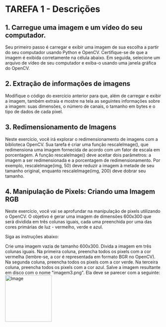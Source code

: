 # TAREFA 1 - Descrições

## 1. Carregue uma imagem e um vídeo do seu computador.
Seu primeiro passo é carregar e exibir uma imagem de sua escolha a partir do seu computador usando Python e OpenCV. Certifique-se de que a imagem é exibida corretamente na célula abaixo.
Em seguida, selecione um arquivo de vídeo de seu computador e exiba-o usando uma janela gráfica do OpenCV.

## 2. Extração de informações de imagens
Modifique o código do exercício anterior para que, além de carregar e exibir a imagem, também extraia e mostre na tela as seguintes informações sobre a imagem: suas dimensões, o número de canais, o tamanho em bytes e o tipo de dados de cada pixel.

## 3. Redimensionamento de Imagens
Neste exercício, você irá explorar o redimensionamento de imagens com a biblioteca OpenCV. Sua tarefa é criar uma função rescaleImage(), que redimensiona uma imagem fornecida de acordo com um fator de escala em porcentagem.
A função rescaleImage() deve aceitar dois parâmetros: a imagem a ser redimensionada e a porcentagem de redimensionamento. Por exemplo, rescaleImage(img, 50) deve reduzir a imagem à metade de seu tamanho original, enquanto rescaleImage(img, 200) deve dobrar seu tamanho.

## 4. Manipulação de Pixels: Criando uma Imagem RGB
Neste exercício, você vai se aprofundar na manipulação de pixels utilizando o OpenCV. O objetivo é gerar uma imagem de dimensões 600x300 que será dividida em três colunas iguais, cada uma preenchida por uma das cores primárias de luz - vermelho, verde e azul.

Siga as instruções abaixo:

Crie uma imagem vazia de tamanho 600x300.
Divida a imagem em três colunas iguais. Na primeira coluna, preencha todos os pixels com a cor vermelha (lembre-se, a cor é representada em formato BGR no OpenCV). Na segunda coluna, preencha todos os pixels com a cor verde. Na terceira coluna, preencha todos os pixels com a cor azul.
Salve a imagem resultante em disco com o nome "imagem3.png". Ela deve se parecer com a seguinte:
<img width="150" alt="Image" src="https://github.com/user-attachments/assets/666608f5-7f3f-458f-8d01-d051611b5417" />

